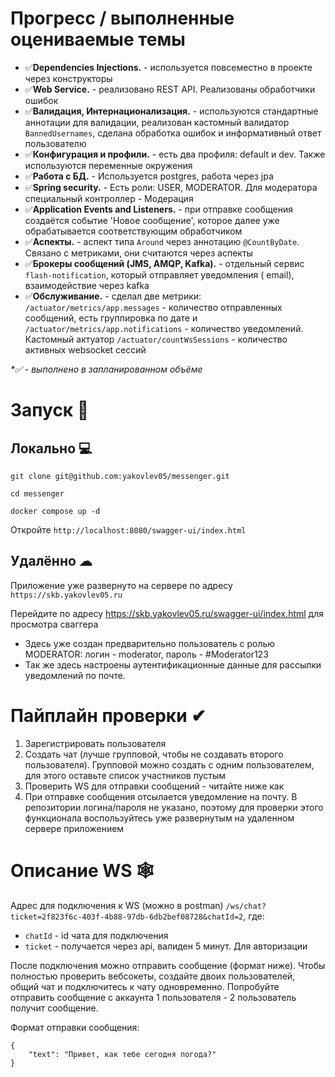 # Прогресс / выполненные оцениваемые темы

- ✅**Dependencies Injections.** - используется повсеместно в проекте через конструкторы
- ✅**Web Service.** - реализовано REST API. Реализованы обработчики ошибок
- ✅**Валидация, Интернационализация.** - используются стандартные аннотации для валидации, реализован кастомный
  валидатор
  `BannedUsernames`, сделана обработка ошибок и информативный ответ пользователю
- ✅**Конфигурация и профили.** - есть два профиля: default и dev. Также используются переменные окружения
- ✅**Работа с БД.** - Используется postgres, работа через jpa
- ✅**Spring security.** - Есть роли: USER, MODERATOR. Для модератора специальный контроллер - Модерация
- ✅**Application Events and Listeners.** - при отправке сообщения создаётся событие 'Новое сообщение', которое далее уже
  обрабатывается соответствующим обработчиком
- ✅**Аспекты.** - аспект типа `Around` через аннотацию `@CountByDate`. Связано с метриками, они считаются через аспекты
- ✅**Брокеры сообщений (JMS, AMQP, Kafka).** - отдельный сервис `flash-notification`, который отправляет уведомления (
  email), взаимодействие через kafka
- ✅**Обслуживание.** - сделал две метрики: `/actuator/metrics/app.messages` - количество отправленных сообщений, есть
  группировка по дате и `/actuator/metrics/app.notifications` - количество уведомлений. Кастомный актуатор
  `/actuator/countWsSessions` - количество активных websocket сессий

_*✅ - выполнено в запланированном объёме_

# Запуск 🐋

## Локально 💻

```shell
git clone git@github.com:yakovlev05/messenger.git
```

```shell
cd messenger
```

```shell
docker compose up -d
```

Откройте `http://localhost:8080/swagger-ui/index.html`

## Удалённо ☁

Приложение уже развернуто на сервере по адресу `https://skb.yakovlev05.ru`

Перейдите по адресу https://skb.yakovlev05.ru/swagger-ui/index.html для просмотра сваггера

- Здесь уже создан предварительно пользователь с ролью MODERATOR: логин - moderator, пароль - #Moderator123
- Так же здесь настроены аутентификационные данные для рассылки уведомлений по почте.

# Пайплайн проверки ✔

1. Зарегистрировать пользователя
2. Создать чат (лучше групповой, чтобы не создавать второго пользователя). Групповой можно создать с одним
   пользователем, для этого оставьте список участников пустым
3. Проверить WS для отправки сообщений - читайте ниже как
4. При отправке сообщения отсылается уведомление на почту. В репозитории логина/пароля не указано, поэтому для проверки
   этого функционала воспользуйтесь уже развернутым на удаленном сервере приложением

# Описание WS 🕸

Адрес для подключения к WS (можно в postman) 
`/ws/chat?ticket=2f823f6c-403f-4b88-97db-6db2bef08728&chatId=2`, где:

- `chatId` - id чата для подключения
- `ticket` - получается через api, валиден 5 минут. Для авторизации

После подключения можно отправить сообщение (формат ниже). Чтобы полностью проверить вебсокеты, создайте двоих
пользователей, общий чат и подключитесь к чату одновременно. Попробуйте отправить сообщение с аккаунта 1 пользователя -
2 пользователь получит сообщение.

Формат отправки сообщения:

```
{
    "text": "Привет, как тебе сегодня погода?"
}
```

